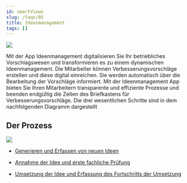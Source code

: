 ```yaml
---
id: smartViews
slug: /faqs/85
title: Ideenmanagement
tags: []
---
```

![](https://caqadmin.blob.core.windows.net/faqs/85-images/b6c42710-4f0e-456a-b287-ce83ec20cbb1-mceclip0.png)

Mit der App Ideenmanagement digitalisieren Sie Ihr betriebliches Vorschlagswesen und transformieren es zu einem dynamischen Ideenmanagement. Die Mitarbeiter können Verbesserungsvorschläge erstellen und diese digital einreichen. Sie werden automatisch über die Bearbeitung der Vorschläge informiert. Mit der Ideenmanagement App bieten Sie Ihren Mitarbeitern transparente und effiziente Prozesse und beenden endgültig die Zeiten des Briefkastens für Verbesserungsvorschläge. Die drei wesentlichen Schritte sind in dem nachfolgenden Diagramm dargestellt

## Der Prozess

![](https://caqadmin.blob.core.windows.net/faqs/85-images/mceclip1.png)

*   [Generieren und Erfassen von neuen Ideen](86)

*   [Annahme der Idee und erste fachliche Prüfung](89)

*   [Umsetzung der Idee und Erfassung des Fortschritts der Umsetzung](90)